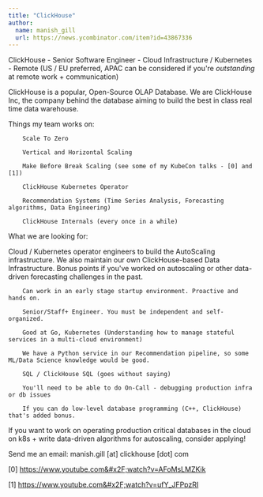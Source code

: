 ```yaml
---
title: "ClickHouse"
author:
  name: manish_gill
  url: https://news.ycombinator.com/item?id=43867336
---
```

ClickHouse - Senior Software Engineer - Cloud Infrastructure &#x2F; Kubernetes - Remote (US &#x2F; EU preferred, APAC can be considered if you&#x27;re *outstanding* at remote work + communication)

ClickHouse is a popular, Open-Source OLAP Database. We are ClickHouse Inc, the company behind the database aiming to build the best in class real time data warehouse.

Things my team works on:

<pre><code>    Scale To Zero

    Vertical and Horizontal Scaling

    Make Before Break Scaling (see some of my KubeCon talks - [0] and [1])

    ClickHouse Kubernetes Operator

    Recommendation Systems (Time Series Analysis, Forecasting algorithms, Data Engineering)

    ClickHouse Internals (every once in a while)
</code></pre>
What we are looking for:

Cloud &#x2F; Kubernetes operator engineers to build the AutoScaling infrastructure. We also maintain our own ClickHouse-based Data Infrastructure. Bonus points if you&#x27;ve worked on autoscaling or other data-driven forecasting challenges in the past.

<pre><code>    Can work in an early stage startup environment. Proactive and hands on.

    Senior&#x2F;Staff+ Engineer. You must be independent and self-organized.

    Good at Go, Kubernetes (Understanding how to manage stateful services in a multi-cloud environment)

    We have a Python service in our Recommendation pipeline, so some ML&#x2F;Data Science knowledge would be good.

    SQL &#x2F; ClickHouse SQL (goes without saying)

    You&#x27;ll need to be able to do On-Call - debugging production infra or db issues

    If you can do low-level database programming (C++, ClickHouse) that&#x27;s added bonus.
</code></pre>
If you want to work on operating production critical databases in the cloud on k8s + write data-driven algorithms for autoscaling, consider applying!

Send me an email: manish.gill [at] clickhouse [dot] com

[0] <a href="https:&#x2F;&#x2F;www.youtube.com&#x2F;watch?v=AFoMsLMZKik" rel="nofollow">https:&#x2F;&#x2F;www.youtube.com&#x2F;watch?v=AFoMsLMZKik</a>

[1] <a href="https:&#x2F;&#x2F;www.youtube.com&#x2F;watch?v=ufY_JFPpzRI" rel="nofollow">https:&#x2F;&#x2F;www.youtube.com&#x2F;watch?v=ufY_JFPpzRI</a>
<JobApplication />
